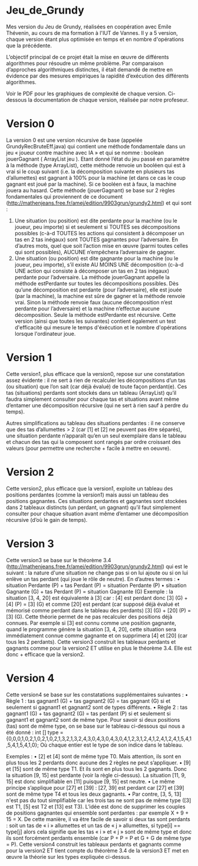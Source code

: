 # Jeu_de_Grundy
Mes version du Jeu de Grundy, réalisées en coopération avec Emile Thévenin, au cours de ma formation à l'IUT de Vannes. Il y a  5 version, chaque version étant plus optimisée en temps et en nombre d'opérations que la précédente.

L’objectif principal de ce projet était la mise en œuvre de différents algorithmes pour résoudre un même problème.
Par comparaison d’approches algorithmiques distinctes, il était demandé de mettre en évidence par
des mesures empiriques la rapidité d’exécution des différents algorithmes.

Voir le PDF pour les graphiques de complexité de chaque version.
Ci-dessous la documentation de chaque version, réalisée par notre profeseur.

# Version 0
La version 0 est une version récursive de base (appelée GrundyRecBruteEff.java) qui
contient une méthode fondamentale dans un jeu « joueur contre machine avec IA » et qui se
nomme : boolean jouerGagnant ( ArrayList<Integer> jeu ).
Etant donné l’état du jeu passé en paramètre à la méthode (type ArrayList), cette méthode renvoie
un booléen qui est à vrai si le coup suivant (i.e. la décomposition suivante en plusieurs tas
d’allumettes) est gagnant à 100% pour la machine (et dans ce cas le coup gagnant est joué par la
machine). Si ce booléen est à faux, la machine jouera au hasard.
Cette méthode (jouerGagnant) se base sur 2 règles fondamentales qui proviennent de ce document
(http://mathenjeans.free.fr/amej/edition/9903grun/grundy2.html) et qui sont :
1. Une situation (ou position) est dite perdante pour la machine (ou le joueur, peu importe) si
et seulement si TOUTES ses décompositions possibles (c-à-d TOUTES les actions qui
consistent à décomposer un tas en 2 tas inégaux) sont TOUTES gagnantes pour l’adversaire.
En d’autres mots, quel que soit l’action mise en œuvre (parmi toutes celles qui sont possibles),
AUCUNE n’empêchera l’adversaire de gagner.
2. Une situation (ou position) est dite gagnante pour la machine (ou le joueur, peu importe),
s’il existe AU MOINS UNE décomposition (c-à-d UNE action qui consiste à décomposer un tas
en 2 tas inégaux) perdante pour l’adversaire.
La méthode jouerGagnant appelle la méthode estPerdante sur toutes les décompositions possibles.
Dès qu’une décomposition est perdante (pour l’adversaire), elle est jouée (par la machine), la
machine est sûre de gagner et la méthode renvoie vrai. Sinon la méthode renvoie faux (aucune
décomposition n’est perdante pour l’adversaire) et la machine n’effectue aucune décomposition.
Seule la méthode estPerdante est récursive.
Cette version (ainsi que toutes les suivantes) contient également un test d'efficacité qui mesure le temps d'éxécution et le nombre d'opérations lorsque l'ordinateur joue.

# Version 1

Cette version1, plus efficace que la version0, repose sur une constatation assez évidente : il ne sert
à rien de recalculer les décompositions d’un tas (ou situation) que l’on sait (car déjà évalué) de toute
façon perdant(e). Ces tas (situations) perdants sont stockés dans un tableau (ArrayList) qu’il faudra
simplement consulter pour chaque tas et situations avant même d’entamer une décomposition
récursive (qui ne sert à rien sauf à perdre du temps).

Autres simplifications au tableau des situations perdantes : il ne conserve que des tas
d’allumettes > 2 (car [1] et [2] ne peuvent pas être séparés), une situation perdante n’apparaît
qu’en un seul exemplaire dans le tableau et chacun des tas qui la composent sont rangés par
ordre croissant des valeurs (pour permettre une recherche + facile à mettre en oeuvre).

# Version 2

Cette version2, plus efficace que la version1, exploite un tableau des positions perdantes (comme
la version1) mais aussi un tableau des positions gagnantes. Ces situations perdantes et gagnantes
sont stockées dans 2 tableaux distincts (un perdant, un gagnant) qu’il faut simplement consulter
pour chaque situation avant même d’entamer une décomposition récursive (d’où le gain de temps).

# Version 3

Cette version3 se base sur le théorème 3.4
(http://mathenjeans.free.fr/amej/edition/9903grun/grundy2.html) qui est le suivant : la nature d'une
situation ne change pas si on lui ajoute ou si on lui enlève un tas perdant (qui joue le rôle de neutre).
En d’autres termes :
• situation Perdante (P) + tas Perdant (P) = situation Perdante (P)
• situation Gagnante (G) + tas Perdant (P) = situation Gagnante (G)
Exemple : la situation [3, 4, 20] est équivalente à [3] car : [4] est perdant donc [3] (G) + [4] (P) = [3]
(G) et comme [20] est perdant (car supposé déjà évalué et mémorisé comme perdant dans le tableau
des perdants) [3] (G) + [20] (P) = [3] (G).
Cette théorie permet de ne pas recalculer des positions déjà connues. Par exemple si [3] est connu
comme une position gagnante, quand le programme génère la situation [3, 4, 20], cette situation
sera immédiatement connue comme gagnante et on supprimera [4] et [20] (car tous les 2 perdants).
Cette version3 construit les tableaux perdants et gagnants comme pour la version2 ET utilise en plus
le théorème 3.4. Elle est donc + efficace que la version2.

# Version 4

Cette version4 se base sur les constatations supplémentaires suivantes :
• Règle 1 : tas gagnant1 (G) + tas gagnant2 (G) = tas gagnant (G) si et seulement si gagnant1
et gagnant2 sont de types différents.
• Règle 2 : tas gagnant1 (G) + tas gagnant2 (G) = tas perdant (P) si et seulement si gagnant1 et
gagnant2 sont de même type.
Pour savoir si deux positions (tas) sont de même type, on se base sur le tableau ci-dessous qui nous a
été donné :
int [] type = {0,0,0,1,0,2,1,0,2,1,0,2,1,3,2,1,3,2,4,3,0,4,3,0,4,3,0,4,1,2,3,1,2,4,1,2,4,1,2,4,1,5,4,1,5,4,1,5,4,1,0};
Où chaque entier est le type de son indice dans le tableau.

Exemples :
• [2] et [4] sont de même type T0. Mais attention, ils sont en plus tous les 2 perdants donc aucune
des 2 règles ne peut s’appliquer.
• [9] et [15] sont de même type T1. Et ils sont en plus tous les 2 gagnants. Donc la situation [9,
15] est perdante (voir la règle ci-dessus). La situation [11, 9, 15] est donc simplifiable en [11]
puisque [9, 15] est neutre.
• Le même principe s’applique pour [27] et [39] : [27, 39] est perdant car [27] et [39] sont de
même type T4 et tous les deux gagnants.
• Par contre, [3, 5, 13] n'est pas du tout simplifiable car les trois tas ne sont pas de même type
([3] est T1, [5] est T2 et [13] est T3).
L’idée est donc de supprimer les couples de positions gagnantes qui ensemble sont perdantes : par
exemple X + 9 + 15 = X.
De cette manière, il va être facile de savoir si deux tas sont perdants : soit un tas de « i » allumettes
et un tas de « j » allumettes, si type[i] == type[j] alors cela signifie que les tas « i » et « j »
sont de même type et donc ils sont forcément perdants ensemble (car P + P = P et G + G de même
type = P).
Cette version4 construit les tableaux perdants et gagnants comme pour la version2 ET tient compte
du théorème 3.4 de la version3 ET met en œuvre la théorie sur les types expliquée ci-dessus.

